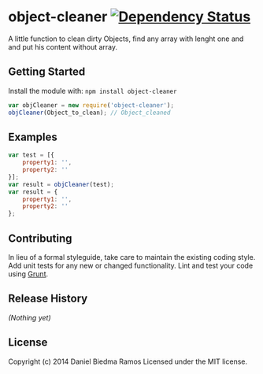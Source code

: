 # object-cleaner  [![Dependency Status](https://david-dm.org/danibram/object-cleaner.svg)](https://david-dm.org/danibram/object-cleaner)

A little function to clean dirty Objects, find any array with lenght one and and put his content without array.

## Getting Started
Install the module with: `npm install object-cleaner`

```javascript
var objCleaner = new require('object-cleaner');
objCleaner(Object_to_clean); // Object_cleaned
```


## Examples

```javascript
var test = [{
    property1: '',
    property2: ''
}];
var result = objCleaner(test);
var result = {
    property1: '',
    property2: ''
};
```

## Contributing
In lieu of a formal styleguide, take care to maintain the existing coding style. Add unit tests for any new or changed functionality. Lint and test your code using [Grunt](http://gruntjs.com/).

## Release History
_(Nothing yet)_

## License
Copyright (c) 2014 Daniel Biedma Ramos
Licensed under the MIT license.
